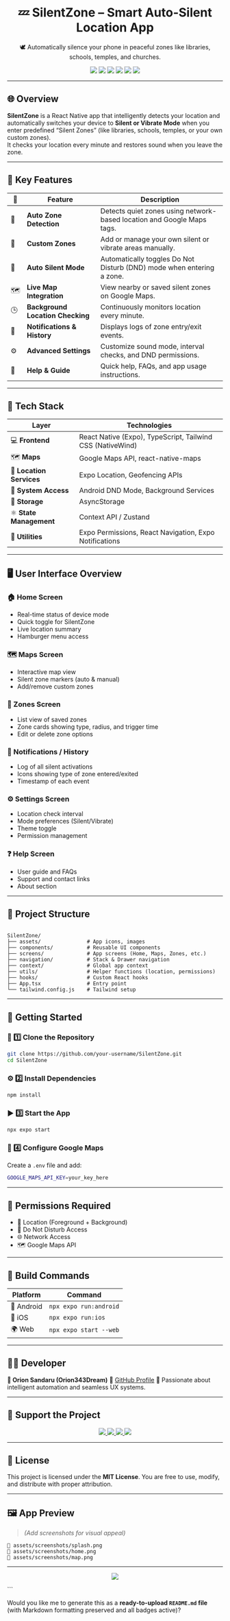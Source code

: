 
<h1 align="center">💤 SilentZone – Smart Auto-Silent Location App</h1>

<p align="center">
  🕊️ Automatically silence your phone in peaceful zones like libraries, schools, temples, and churches.
</p>

<p align="center">
  <img src="https://img.shields.io/badge/React%20Native-0.75+-blue?logo=react" />
  <img src="https://img.shields.io/badge/Expo-51+-black?logo=expo" />
  <img src="https://img.shields.io/badge/TailwindCSS-NativeWind-blue?logo=tailwindcss" />
  <img src="https://img.shields.io/badge/License-MIT-green.svg" />
  <img src="https://img.shields.io/badge/Platform-Android%20|%20iOS-lightgrey" />
  <img src="https://img.shields.io/badge/Build-Passing-brightgreen" />
</p>

---

## 🌐 Overview
**SilentZone** is a React Native app that intelligently detects your location and automatically switches your device to **Silent or Vibrate Mode** when you enter predefined “Silent Zones” (like libraries, schools, temples, or your own custom zones).  
It checks your location every minute and restores sound when you leave the zone.  

---

## 🎯 Key Features

| 🔢 | Feature | Description |
|----|----------|--------------|
| 🧭 | **Auto Zone Detection** | Detects quiet zones using network-based location and Google Maps tags. |
| 📍 | **Custom Zones** | Add or manage your own silent or vibrate areas manually. |
| 🔕 | **Auto Silent Mode** | Automatically toggles Do Not Disturb (DND) mode when entering a zone. |
| 🗺️ | **Live Map Integration** | View nearby or saved silent zones on Google Maps. |
| 🕒 | **Background Location Checking** | Continuously monitors location every minute. |
| 🔔 | **Notifications & History** | Displays logs of zone entry/exit events. |
| ⚙️ | **Advanced Settings** | Customize sound mode, interval checks, and DND permissions. |
| 📘 | **Help & Guide** | Quick help, FAQs, and app usage instructions. |

---

## 🧩 Tech Stack

| Layer | Technologies |
|--------|----------------|
| 💻 **Frontend** | React Native (Expo), TypeScript, Tailwind CSS (NativeWind) |
| 🗺️ **Maps** | Google Maps API, react-native-maps |
| 📡 **Location Services** | Expo Location, Geofencing APIs |
| 🔕 **System Access** | Android DND Mode, Background Services |
| 💾 **Storage** | AsyncStorage |
| ⚛️ **State Management** | Context API / Zustand |
| 🧰 **Utilities** | Expo Permissions, React Navigation, Expo Notifications |

---

## 🖥️ User Interface Overview

### 🏠 Home Screen
- Real-time status of device mode  
- Quick toggle for SilentZone  
- Live location summary  
- Hamburger menu access  

### 🗺️ Maps Screen
- Interactive map view  
- Silent zone markers (auto & manual)  
- Add/remove custom zones  

### 📍 Zones Screen
- List view of saved zones  
- Zone cards showing type, radius, and trigger time  
- Edit or delete zone options  

### 🔔 Notifications / History
- Log of all silent activations  
- Icons showing type of zone entered/exited  
- Timestamp of each event  

### ⚙️ Settings Screen
- Location check interval  
- Mode preferences (Silent/Vibrate)  
- Theme toggle  
- Permission management  

### ❓ Help Screen
- User guide and FAQs  
- Support and contact links  
- About section  

---

## 🧭 Project Structure

```

SilentZone/
├── assets/               # App icons, images
├── components/           # Reusable UI components
├── screens/              # App screens (Home, Maps, Zones, etc.)
├── navigation/           # Stack & Drawer navigation
├── context/              # Global app context
├── utils/                # Helper functions (location, permissions)
├── hooks/                # Custom React hooks
├── App.tsx               # Entry point
└── tailwind.config.js    # Tailwind setup

````

---

## 🚀 Getting Started

### 🧱 1️⃣ Clone the Repository
```bash
git clone https://github.com/your-username/SilentZone.git
cd SilentZone
````

### ⚙️ 2️⃣ Install Dependencies

```bash
npm install
```

### ▶️ 3️⃣ Start the App

```bash
npx expo start
```

### 🔑 4️⃣ Configure Google Maps

Create a `.env` file and add:

```bash
GOOGLE_MAPS_API_KEY=your_key_here
```

---

## 🧾 Permissions Required

* 📍 Location (Foreground + Background)
* 🔕 Do Not Disturb Access
* 🌐 Network Access
* 🗺️ Google Maps API

---

## 🧰 Build Commands

| Platform   | Command                |
| ---------- | ---------------------- |
| 📱 Android | `npx expo run:android` |
| 🍏 iOS     | `npx expo run:ios`     |
| 🌍 Web     | `npx expo start --web` |

---

## 🧑‍💻 Developer

**👤 Orion Sandaru (Orion343Dream)**
🔗 [GitHub Profile](https://github.com/orion343dream)
💬 Passionate about intelligent automation and seamless UX systems.

---

## 🧡 Support the Project

<p align="center">
  <a href="https://github.com/your-username/SilentZone" target="_blank">
    <img src="https://img.shields.io/badge/⭐️-Star%20the%20Repo-blue?style=for-the-badge" />
  </a>
  <a href="#-getting-started" target="_blank">
    <img src="https://img.shields.io/badge/⚙️-Get%20Started-green?style=for-the-badge" />
  </a>
  <a href="#-tech-stack" target="_blank">
    <img src="https://img.shields.io/badge/🧩-Tech%20Stack-purple?style=for-the-badge" />
  </a>
  <a href="#-user-interface-overview" target="_blank">
    <img src="https://img.shields.io/badge/📱-UI%20Screens-orange?style=for-the-badge" />
  </a>
</p>

---

## 📜 License

This project is licensed under the **MIT License**.
You are free to use, modify, and distribute with proper attribution.

---

## 🖼️ App Preview

> *(Add screenshots for visual appeal)*

```
📸 assets/screenshots/splash.png  
📸 assets/screenshots/home.png  
📸 assets/screenshots/map.png
```

---

<p align="center">
  <a href="https://github.com/your-username/SilentZone" target="_blank">
    <img src="https://img.shields.io/badge/💤_View_on_GitHub-Click%20Here-black?style=for-the-badge&logo=github" />
  </a>
</p>
```

Would you like me to generate this as a **ready-to-upload `README.md` file** (with Markdown formatting preserved and all badges active)?
